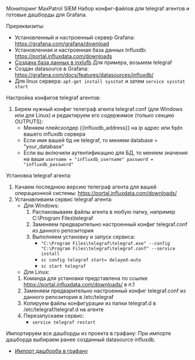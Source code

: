 Мониторинг MaxPatrol SIEM
Набор конфиг-файлов для telegraf агентов и готовые дашборды для Grafana.

Пререквизиты:
*  Установленный и настроенный сервер Grafana: https://grafana.com/grafana/download
*  Установленная и настроенная база данных Influxdb: https://portal.influxdata.com/downloads
*  [Создана база данных в inxlufb](https://docs.influxdata.com/influxdb/v1.7/introduction/getting-started/) Для примера, возьмем telegraf
*  Создан datasource в Grafana: https://grafana.com/docs/features/datasources/influxdb/
*  Для linux сервера: `apt-get install sysstat` и затем `service sysstat start`

Настройка конфигов telegraf агентов:
1.  Берем нужный конфиг телеграф агента telegraf.conf (для Windows или для Linux) и редактируем его содержимое (только секцию OUTPUTS):
    *  Меняем плейсхолдер {{influxdb_address}} на ip адрес или fqdn вашего influxdb сервера
    *  Если имя вашей бд не telegraf, то меняем database = "your_database"
    *  Если вы включили аутентификацию для БД, то меняем значения на ваши  `username = "influxdb_username" password = "influxdb_password"`


Установка telegraf агента:
1.  Качаем последнюю версию телеграф агента для вашей операционной системы: https://portal.influxdata.com/downloads/
2.  Устанавливаем сервис telegraf агента:
    *  Для Windows:
       1.   Распаковываем файлы агента в любую папку, например C:\Program Files\telegraf
       2.   Заменяем предварительно настроенный конфиг telegraf.conf из данного репозитория
       3.   Выполняем установку и запуск сервиса:
            *  `"C:\Program Files\telegraf\telegraf.exe" --config "C:\Program Files\telegraf\telegraf.conf" --service install`
            *  `sc config telegraf start= delayed-auto`
            *  `sc start telegraf`
    *   Для Linux:
       1.   Команда для установки представлена по ссылке https://portal.influxdata.com/downloads/ в п.1
       2.   Заменяем предварительно настроенный конфиг telegraf.conf из данного репозитория в /etc/telegraf
       3.   Копируем файлы конфигурации из папки telegraf.d в /etc/telegraf/telegraf.d на агенте
       3.   Перезапускаем сервис:
            *  `service telegraf restart`

Импортируем все дашборды из проекта в графану:
При импорте дашборда выбираем ранее созданный datasource influxdb.
* [Импорт дашборба в графану](https://grafana.com/docs/reference/export_import/#importing-a-dashboard)
